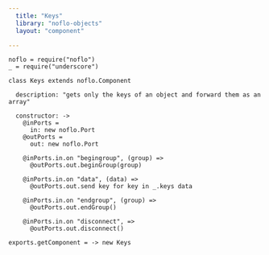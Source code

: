 ```yaml
---
  title: "Keys"
  library: "noflo-objects"
  layout: "component"

---
```


    noflo = require("noflo")
    _ = require("underscore")
    
    class Keys extends noflo.Component
    
      description: "gets only the keys of an object and forward them as an array"
    
      constructor: ->
        @inPorts =
          in: new noflo.Port
        @outPorts =
          out: new noflo.Port
    
        @inPorts.in.on "begingroup", (group) =>
          @outPorts.out.beginGroup(group)
    
        @inPorts.in.on "data", (data) =>
          @outPorts.out.send key for key in _.keys data
    
        @inPorts.in.on "endgroup", (group) =>
          @outPorts.out.endGroup()
    
        @inPorts.in.on "disconnect", =>
          @outPorts.out.disconnect()
    
    exports.getComponent = -> new Keys
    
